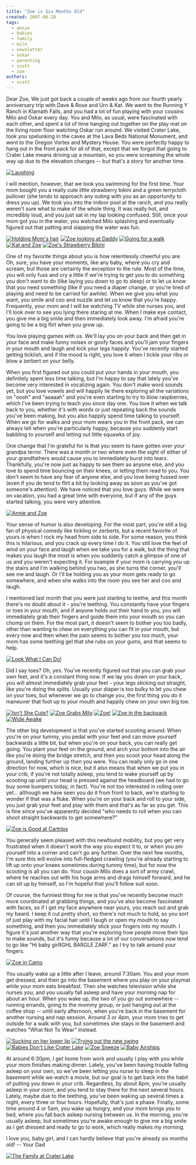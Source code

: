 ```yaml
---
title: "Zoe is Six Months Old"
created: 2007-08-28
tags:
  - annie
  - babies
  - family
  - milo
  - newsletter
  - oskar
  - parenting
  - scott
  - zoe
authors:
  - scott
---
```


Dear Zoe, We just got back a couple of weeks ago from our fourth yearly anniversary trip with Dave & Rose and Urn & Kat. We went to the Running Y Ranch in Klamath Falls, and you had a lot of fun playing with your cousins Milo and Oskar every day. You and Milo, as usual, were fascinated with each other, and spent a lot of time hanging out together on the play mat on the living room floor watching Oskar run around. We visited Crater Lake, took you spelunking in the caves at the Lava Beds National Monument, and went to the Oregon Vortex and Mystery House. You were perfectly happy to hang out in the front pack for all of that, except that we forgot that going to Crater Lake means driving up a mountain, so you were screaming the whole way up due to the elevation changes -- but that's a story for another time.

[![Laughing](/images/1188873500_b3381a6d98.jpg)](http://www.flickr.com/photos/spaceninja/1188873500/)

I will mention, however, that we took you swimming for the first time. Your mom bought you a really cute little strawberry bikini and a green terrycloth pullover (she tends to approach any outing with you as an opportunity to dress you up). We took you into the indoor pool at the ranch, and you really weren't sure what to make of the whole thing. It was really hot, and incredibly loud, and you just sat in my lap looking confused. Still, once your mom got you in the water, you watched Milo splashing and eventually figured out that patting and slapping the water was fun.

[![Holding Mom's hair](/images/1244694936_af60da5ecc_s.jpg)](http://www.flickr.com/photos/spaceninja/1244694936/) [![Zoe looking at Daddy](/images/1178699947_a040eb82f8_s.jpg)](http://www.flickr.com/photos/spaceninja/1178699947/) [![Going for a walk](/images/1233344699_4ab7ff1890_s.jpg)](http://www.flickr.com/photos/spaceninja/1233344699/) [![Kat and Zoe](/images/1179552940_f1b4dc2bb9_s.jpg)](http://www.flickr.com/photos/spaceninja/1179552940/) [![Zoe's Strawberry Bikini](/images/1179449770_99d01fa6c1_s.jpg)](http://www.flickr.com/photos/spaceninja/1179449770/)

One of my favorite things about you is how relentlessly cheerful you are. Oh, sure, you have your moments, like any baby, where you cry and scream, but those are certainly the exception to the rule. Most of the time, you will only fuss and cry a little if we're trying to get you to do something you don't want to do (like laying you down to go to sleep) or to let us know that you need something (like if you need a diaper change, or you're tired of playing and need to be carried for awhile). When we give you what you want, you smile and coo and nuzzle and let us know that you're happy. Frequently, your mom and I will be watching TV while she nurses you, and I'll look over to see you lying there staring at me. When I make eye contact, you give me a big smile and then immediately look away. I'm afraid you're going to be a big flirt when you grow up.

You love playing games with us. We'll lay you on your back and then get in your face and make funny noises or goofy faces and you'll jam your fingers in your mouth and laugh and kick your legs happily. You've recently started getting ticklish, and if the mood is right, you love it when I tickle your ribs or blow a zerbert on your belly.

When you first figured out you could put your hands in your mouth, you definitely spent less time talking, but I'm happy to say that lately you've become very interested in vocalizing again. You don't make word sounds yet, but you love vowels and will happily lie there exploring all the variations on "oooh" and "aaaaah" and you're even starting to try to blow raspberries, which I've been trying to teach you since day one. You love it when we talk back to you, whether it's with words or just repeating back the sounds you've been making, but you also happily spend time talking to yourself. When we go for walks and your mom wears you in the front pack, we can always tell when you're particularly happy, because you suddenly start babbling to yourself and letting out little squawks of joy.

One change that I'm grateful for is that you seem to have gotten over your grandpa terror. There was a month or two where even the sight of either of your grandfathers would cause you to immediately burst into tears. Thankfully, you're now just as happy to see them as anyone else, and you love to spend time bouncing on their knees, or letting them read to you. You don't seem to have any fear of anyone else, and you love being fussed over (even if you do tend to flirt a bit by looking away as soon as you've got someone's attention). We have noticed that you love guys. While we were on vacation, you had a great time with everyone, but if any of the guys started talking, you were very attentive.

[![Annie and Zoe](/images/1178395559_548550d825.jpg)](http://www.flickr.com/photos/spaceninja/1178395559/)

Your sense of humor is also developing. For the most part, you're still a big fan of physical comedy like tickling or zerberts, but a recent favorite of yours is when I rock my head from side to side. For some reason, you think this is hilarious, and you crack up every time I do it. You still love the feel of wind on your face and laugh when we take you for a walk, but the thing that makes you laugh the most is when you suddenly catch a glimpse of one of us and you weren't expecting it. For example if your mom is carrying you up the stairs and I'm walking behind you two, as she turns the corner, you'll see me and laugh. Or I'll be holding you as your mom gets ready to go somewhere, and when she walks into the room you see her and coo and laugh.

I mentioned last month that you were just starting to teethe, and this month there's no doubt about it - you're teething. You constantly have your fingers or toes in your mouth, and if anyone holds out their hand to you, you will immediately grab their fingers and guide them into your mouth so you can chomp on them. For the most part, it doesn't seem to bother you too badly, other than wanting to chew on everything you can fit in your mouth, but every now and then when the pain seems to bother you too much, your mom has some teething gel that she rubs on your gums, and that seems to help.

[![Look What I Can Do!](/images/1188003847_4d3598b77d.jpg)](http://www.flickr.com/photos/spaceninja/1188003847/)

Did I say toes? Oh, yes. You've recently figured out that you can grab your own feet, and it's a constant thing now. If we lay you down on your back, you will almost immediately grab your feet - your legs sticking out straight, like you're doing the splits. Usually your diaper is too bulky to let you chew on your toes, but whenever we go to change you, the first thing you do it maneuver that foot up to your mouth and happily chew on your own big toe.

[![Isn't She Cute?](/images/1179575778_e5fe3f211b_s.jpg)](http://www.flickr.com/photos/spaceninja/1179575778/) [![Zoe Grabs Milo](/images/1179573598_51eef6f3f2_s.jpg)](http://www.flickr.com/photos/spaceninja/1179573598/) [![Zoe!](/images/1179259388_3b7ca1a328_s.jpg)](http://www.flickr.com/photos/spaceninja/1179259388/) [![Zoe in the backpack](/images/1178558373_236254671d_s.jpg)](http://www.flickr.com/photos/spaceninja/1178558373/) [![Wide Awake](/images/1073295358_c6e94f20c9_s.jpg)](http://www.flickr.com/photos/spaceninja/1073295358/)

The other big development is that you've started scooting around. When you're on your tummy, you pedal with your feet and can move yourself backwards a little bit, but when you're on your back, you can really get going. You plant your feet on the ground, and arch your bottom into the air like you're doing the bridge stretch, and then you scoot your head along the ground, landing further up then you were. You can really only go in one direction for now, which is nice, but it also means that when we put you in your crib, if you're not totally asleep, you tend to wake yourself up by scooting up until your head is pressed against the headboard (we had to go buy some bumpers today, in fact). You're not too interested in rolling over yet... although we have seen you do it from front to back, we're starting to wonder if that was a fluke. When you're on your back and roll to your side, you just grab your feet and play with them and that's as far as you get. This is fine since you've apparently decided "who needs to roll when you can shoot straight backwards to get somewhere?"

[![Zoe is Good at Cartrips](/images/1178377725_844e2fd382.jpg)](http://www.flickr.com/photos/spaceninja/1178377725/)

You generally seem pleased with this newfound mobility, but you get very frustrated when it doesn't work the way you expect it to, or when you pin yourself into a corner and can't go any further. Over the next few months, I'm sure this will evolve into full-fledged crawling (you're already starting to lift up onto your knees sometimes during tummy time), but for now the scooting is all you can do. Your cousin Milo does a sort of army crawl, where he reaches out with his huge arms and drags himself forward, and he can sit up by himself, so I'm hopeful that you'll follow suit soon.

Of course, the funniest thing for me is that you've recently become much more coordinated at grabbing things, and you've also become fascinated with faces, so if I get my face anywhere near yours, you reach out and grab my beard. I keep it cut pretty short, so there's not much to hold, so you sort of just play with my facial hair until I laugh or open my mouth to say something, and then you immediately stick your fingers into my mouth. I figure it's just another way that you're exploring how people move their lips to make sounds, but it's funny because a lot of our conversations now tend to go like "Hi baby girRGHL BARGLE ZARF." as I try to talk around your fingers.

[![Zoe in Camo](/images/1179243878_d2335a29f9.jpg)](http://www.flickr.com/photos/spaceninja/1179243878/)

You usually wake up a little after I leave, around 7:30am. You and your mom get dressed, and then go into the basement where you play on your playmat while your mom eats breakfast. Then she watches television while she nurses you, and you usually fall asleep and have your morning nap for about an hour. When you wake up, the two of you go out somewhere -- running errands, going to the mommy group, or just hanging out at the coffee shop -- until early afternoon, when you're back in the basement for another nursing and nap session. Around 3 or 4pm, your mom tries to get outside for a walk with you, but sometimes she stays in the basement and watches "What Not To Wear" instead.

[![Sucking on her lower lip](/images/1188867686_d333c5beff_s.jpg)](http://www.flickr.com/photos/spaceninja/1188867686/) [![Trying out the new swing](/images/881063562_972bf69ed5_s.jpg)](http://www.flickr.com/photos/spaceninja/881063562/) [![Babies Don't Like Crater Lake](/images/1178638071_1c16f78eab_s.jpg)](http://www.flickr.com/photos/spaceninja/1178638071/) [![Zoe Sneeze](/images/1179240102_c15bdcfba2_s.jpg)](http://www.flickr.com/photos/spaceninja/1179240102/) [![Baby Airships](/images/1178727293_37c367be11_s.jpg)](http://www.flickr.com/photos/spaceninja/1178727293/)

At around 6:30pm, I get home from work and usually I play with you while your mom finishes making dinner. Lately, you've been having trouble falling asleep on your own, so we've been letting you nurse to sleep in the basement while we watch a movie, but our goal is to get back into the habit of putting you down in your crib. Regardless, by about 8pm, you're usually asleep in your room, and you tend to stay there for the next several hours. Lately, maybe due to the teething, you've been waking up several times a night, every three or four hours. Hopefully, that's just a phase. Finally, some time around 4 or 5am, you wake up hungry, and your mom brings you to bed, where you fall back asleep nursing between us. In the morning, you're usually asleep, but sometimes you're awake enough to give me a big smile as I get dressed and ready to go to work, which really makes my morning.

I love you, baby girl, and I can hardly believe that you're already six months old! -- Your Dad

[![The Family at Crater Lake](/images/1178636041_8385900ba0.jpg)](http://www.flickr.com/photos/spaceninja/1178636041/)
